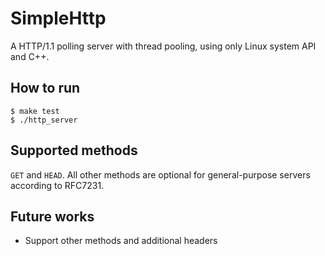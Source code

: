 # SimpleHttp
A HTTP/1.1 polling server with thread pooling, using only Linux system API and C++. 

## How to run
`$ make test`  
`$ ./http_server`

## Supported methods
`GET` and `HEAD`. All other methods are optional for general-purpose servers according to RFC7231.

## Future works
- Support other methods and additional headers

